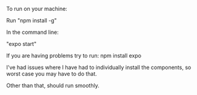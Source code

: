 To run on your machine:

Run "npm install -g"

In the command line:

"expo start" 

If you are having problems try to run:
npm install expo 

I've had issues where I have had to individually install the components, so worst case you may have to do that. 

Other than that, should run smoothly. 
